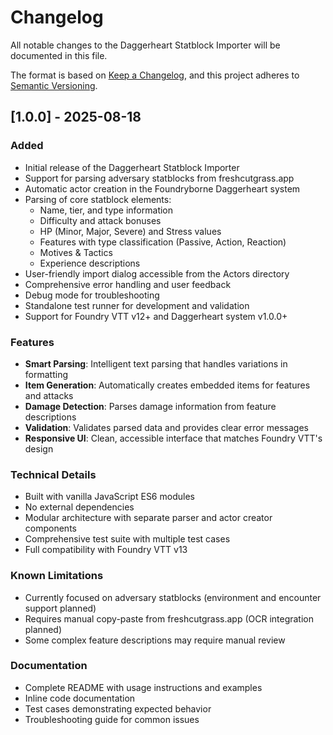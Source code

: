 # Changelog

All notable changes to the Daggerheart Statblock Importer will be documented in this file.

The format is based on [Keep a Changelog](https://keepachangelog.com/en/1.0.0/),
and this project adheres to [Semantic Versioning](https://semver.org/spec/v2.0.0.html).

## [1.0.0] - 2025-08-18

### Added
- Initial release of the Daggerheart Statblock Importer
- Support for parsing adversary statblocks from freshcutgrass.app
- Automatic actor creation in the Foundryborne Daggerheart system
- Parsing of core statblock elements:
  - Name, tier, and type information
  - Difficulty and attack bonuses
  - HP (Minor, Major, Severe) and Stress values
  - Features with type classification (Passive, Action, Reaction)
  - Motives & Tactics
  - Experience descriptions
- User-friendly import dialog accessible from the Actors directory
- Comprehensive error handling and user feedback
- Debug mode for troubleshooting
- Standalone test runner for development and validation
- Support for Foundry VTT v12+ and Daggerheart system v1.0.0+

### Features
- **Smart Parsing**: Intelligent text parsing that handles variations in formatting
- **Item Generation**: Automatically creates embedded items for features and attacks
- **Damage Detection**: Parses damage information from feature descriptions
- **Validation**: Validates parsed data and provides clear error messages
- **Responsive UI**: Clean, accessible interface that matches Foundry VTT's design

### Technical Details
- Built with vanilla JavaScript ES6 modules
- No external dependencies
- Modular architecture with separate parser and actor creator components
- Comprehensive test suite with multiple test cases
- Full compatibility with Foundry VTT v13

### Known Limitations
- Currently focused on adversary statblocks (environment and encounter support planned)
- Requires manual copy-paste from freshcutgrass.app (OCR integration planned)
- Some complex feature descriptions may require manual review

### Documentation
- Complete README with usage instructions and examples
- Inline code documentation
- Test cases demonstrating expected behavior
- Troubleshooting guide for common issues

